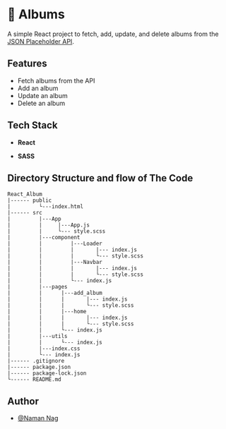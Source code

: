 
# 💽 Albums

A simple React project to fetch, add, update, and delete albums from the [JSON Placeholder API](https://jsonplaceholder.typicode.com/albums).


## Features
- Fetch albums from the API
- Add an album
- Update an album
- Delete an album



## Tech Stack

- **React** 

- **SASS** 

## Directory Structure and flow of The Code

    React_Album
    |------ public
    |         └---index.html
    |------ src
    |         |---App
    |         |     |---App.js
    |         |     └--- style.scss
    |         |---component
    |         |         |---Loader
    |         |         |       |--- index.js
    |         |         |       └--- style.scss
    |         |         |---Navbar
    |         |         |       |--- index.js
    |         |         |       └--- style.scss 
    |         |         └--- index.js
    |         |---pages
    |         |      |---add_album
    |         |      |       |--- index.js
    |         |      |       └--- style.scss
    |         |      |---home
    |         |      |       |--- index.js
    |         |      |       └--- style.scss 
    |         |      └--- index.js
    |         |---utils
    |         |      └--- index.js
    |         |---index.css
    |         └--- index.js
    |------ .gitignore
    |------ package.json
    |------ package-lock.json
    └------ README.md


## Author

- [@Naman Nag](https://github.com/NamanSnag)



